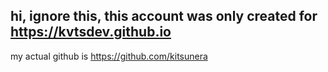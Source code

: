 hi, ignore this, this account was only created for https://kvtsdev.github.io
-
my actual github is https://github.com/kitsunera
